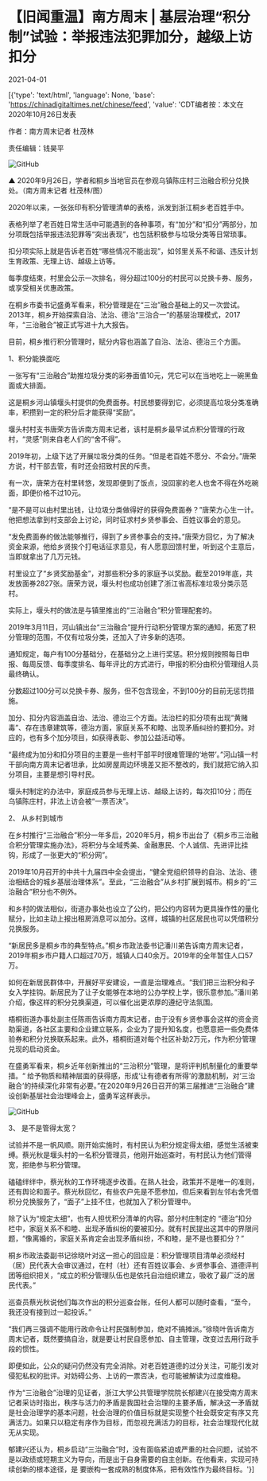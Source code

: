 # 【旧闻重温】南方周末 | 基层治理“积分制”试验：举报违法犯罪加分，越级上访扣分

2021-04-01

[{'type': 'text/html', 'language': None, 'base': 'https://chinadigitaltimes.net/chinese/feed', 'value': 'CDT编者按：本文在2020年10月26日发表

作者：南方周末记者 杜茂林

责任编辑：钱昊平

![GitHub](https://chinadigitaltimes.net/chinese/files/2021/03/post-664291-60654634e2efe.)

▲ 2020年9月26日，学者和桐乡当地官员在参观乌镇陈庄村三治融合积分兑换处。（南方周末记者 杜茂林/图）

2020年以来，一张张印有积分管理清单的表格，派发到浙江桐乡老百姓手中。

表格列举了老百姓日常生活中可能遇到的各种事项，有“加分”和“扣分”两部分，加分项既包括举报违法犯罪等“突出表现”，也包括积极参与垃圾分类等日常琐事。

扣分项实际上就是告诉老百姓“哪些情况不能出现”，如邻里关系不和谐、违反计划生育政策、无理上访、越级上访等。

每季度结束，村里会公示一次排名，得分超过100分的村民可以兑换卡券、服务，或享受相关优惠政策。

在桐乡市委书记盛勇军看来，积分管理是在“三治”融合基础上的又一次尝试。2013年，桐乡开始探索自治、法治、德治“三治合一”的基层治理模式，2017年，“三治融合”被正式写进十九大报告。

目前，桐乡推行积分管理时，赋分内容也涵盖了自治、法治、德治三个方面。

1、积分能换面吃

一张写有“三治融合”助推垃圾分类的彩券面值10元，凭它可以在当地吃上一碗黑鱼面或大排面。

这是桐乡河山镇堰头村提供的免费面券。村民想要得到它，必须提高垃圾分类准确率，积攒到一定的积分后才能获得“奖励”。

堰头村村支书唐荣方告诉南方周末记者，该村是桐乡最早试点积分管理的行政村，“灵感”则来自老人们的“舍不得”。

2019年初，上级下达了开展垃圾分类的任务。“但是老百姓不愿分、不会分。”唐荣方说，村干部去管，有时还会招致村民的斥责。

有一次，唐荣方在村里转悠，发现即便到了饭点，没回家的老人也舍不得在外吃碗面，即便价格不过10元。

“是不是可以由村里出钱，让垃圾分类做得好的获得免费面券？”唐荣方心生一计。他把想法拿到村支部会上讨论，同时征求村乡贤参事会、百姓议事会的意见。

“发免费面券的做法能够推行，得到了乡贤参事会的支持。”唐荣方回忆，为了解决资金来源，他给乡贤挨个打电话征求意见，有人愿意回馈村里，听到这个主意后，当即就拿出了几万元钱。

村里设立了“乡贤奖励基金”，对那些积分多的家庭予以奖励。截至2019年底，共发放面券2827张。唐荣方说，堰头村也成功创建了浙江省高标准垃圾分类示范村。

实际上，堰头村的做法是与镇里推出的“三治融合”积分管理配套的。

2019年3月11日，河山镇出台“三治融合”提升行动积分管理方案的通知，拓宽了积分管理的范围，不仅有垃圾分类，还加入了许多新的选项。

通知规定，每户有100分基础分，在基础分之上进行奖惩。积分规则按照每日申报、每周反馈、每季度排名、每年评比的方式进行，申报的积分由积分管理组人员最终确认。

分数超过100分可以兑换卡券、服务，但不包含现金，不到100分的目前无惩罚措施。

加分、扣分内容涵盖自治、法治、德治三个方面。法治栏的扣分项有出现“黄赌毒”、存在违章建筑等，德治方面，家庭关系不和睦、出现矛盾纠纷的要扣分。对应的，也有多个加分项目，如获得表彰、参加公益活动等。

“最终成为加分和扣分项目的主要是一些村干部平时很难管理的‘地带’。”河山镇一村干部向南方周末记者坦承，比如房屋周边环境差又拒不整改的，我们就把它纳入扣分项目，主要是想引导村民。

堰头村制定的办法中，家庭成员参与无理上访、越级上访的，每次扣10分；而在乌镇陈庄村，非法上访会被“一票否决”。

2、 从乡村到城市

在乡村推行“三治融合”积分一年多后，2020年5月，桐乡市出台了《桐乡市三治融合积分管理实施办法》，将积分与全域秀美、金融惠民、个人诚信、先进评比挂钩，形成了一张更大的“积分网”。

2019年10月召开的中共十九届四中全会提出，“健全党组织领导的自治、法治、德治相结合的城乡基层治理体系”。至此，“三治融合”从乡村扩展到城市。桐乡的“三治融合”积分也不例外。

和乡村的做法相似，街道办事处也设立了公约，把公约内容转为更具操作性的量化赋分，比如主动上报出租房消息可以加分。这样，城镇的社区居民也可以凭借积分兑换服务。

“新居民多是桐乡市的典型特点。”桐乡市政法委书记潘川弟告诉南方周末记者，2019年桐乡市户籍人口超过70万，城镇人口40余万。2019年的全年暂住人口57万。

如何在新居民群体中，开展好平安建设，一直是治理难点。“我们把三治积分和子女入学挂钩。新居民为了让子女能够在本地的公办学校上学，很乐意参加。”潘川弟介绍，像这样的积分兑换渠道，可以催化出更浓厚的遵纪守法氛围。

梧桐街道办事处副主任陈雨告诉南方周末记者，由于没有乡贤参事会这样的资金资助渠道，各社区主要和企业建立联系，企业为了提升知名度，也愿意把一些免费体验券和积分兑换联系起来。此外，梧桐街道对每个社区补助2万元，作为积分管理兑现的启动资金。

在盛勇军看来，桐乡近年创新推出的“三治积分”管理，是将评判机制量化的重要举措。“ 给予物质和精神层面的获得感，形成‘让有德者有所得’的激励机制，对‘三治融合’的持续深化非常有必要。”在2020年9月26日召开的第三届推进“三治融合”建设创新基层社会治理峰会上，盛勇军这样表示。

![GitHub](https://chinadigitaltimes.net/chinese/files/2021/03/post-664291-606546380d26f.)

3、 是不是管得太宽？

试验并不是一帆风顺。刚开始实施时，有村民认为积分规定得太细，感觉生活被束缚。蔡光秋是堰头村的一名积分管理员，他刚开始巡查时，有村民认为他们管得宽，拒绝参与积分管理。

磕磕绊绊中，蔡光秋的工作环境逐步改善。在熟人社会，政策并不是唯一的准则，还有舆论和面子。蔡光秋回忆，有些农户先是不愿参加，但后来看到左邻右舍凭借积分兑换服务了，“面子”上挂不住，也就加入了积分管理中。

除了认为“规定太细”，也有人担忧积分清单的内容。部分村庄制定的 “德治”扣分栏中，家庭关系不和睦、出现矛盾纠纷的要被扣分。就有村民提出这其中的界限问题，“像离婚的，家庭关系肯定会出现矛盾纠纷，不和睦，是不是也要扣分？”

桐乡市政法委副书记徐晓叶对这一担心的回应是：积分管理项目清单必须经村（居）民代表大会审议通过，在村（社）还有百姓议事会、乡贤参事会、道德评判团等组织把关，“成立的积分管理队伍也是依托自治组织建立，吸收了最广泛的居民代表。”

巡查员蔡光秋说他们每次作出的积分巡查台账，任何人都可以随时查看，“至今，我还没有接到过一起投诉。”

“我们再三强调不能用行政命令让村民强制参加，绝对不搞摊派。”徐晓叶告诉南方周末记者，既然要搞自治，就是要让村民自愿参加、自主管理，改变过去用行政手段的惯性。

即便如此，公众的疑问仍然没有完全消除。对老百姓道德的过分关注，可能引发对侵犯私权的批评。对妨碍公务、上访的一票否决，也可能被解读为过度维稳。

作为“三治融合”治理的见证者，浙江大学公共管理学院院长郁建兴在接受南方周末记者采访时指出，秩序与活力的矛盾是我国社会治理的主要矛盾，解决这一矛盾就是社会治理学的基本问题，社会治理的价值目标就是实现整个社会既安定有序又充满活力。如果只以稳定有序作为目标，而忽视充满活力的目标，社会治理现代化就无从实现。

郁建兴还认为，桐乡启动“三治融合”时，没有面临紧迫或严重的社会问题，试验不是以政绩或短期主义为导向，而是出于自身需要的自主创新。在他看来，实现可持续创新的根本途径，是 要嵌构一套成熟的制度体系，把有效性作为最终目标。'}]
